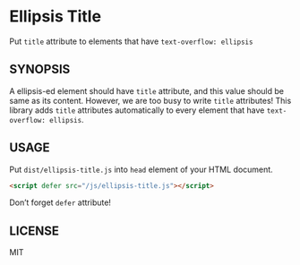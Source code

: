 Ellipsis Title
==============

Put `title` attribute to elements that have `text-overflow: ellipsis`


SYNOPSIS
--------

A ellipsis-ed element should have `title` attribute, and this value should be
same as its content. However, we are too busy to write `title` attributes! This
library adds `title` attributes automatically to every element that have
`text-overflow: ellipsis`.


USAGE
-----

Put `dist/ellipsis-title.js` into `head` element of your HTML document.

```html
<script defer src="/js/ellipsis-title.js"></script>
```

Don’t forget `defer` attribute!


LICENSE
-------

MIT
